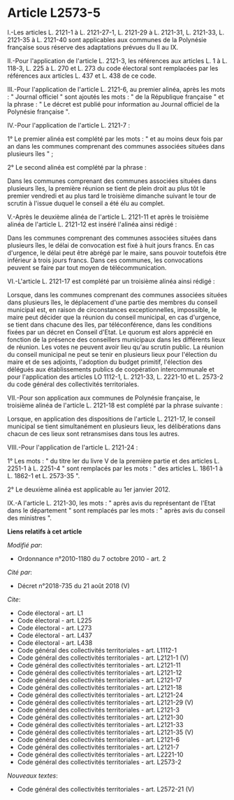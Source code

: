 # Article L2573-5

I.-Les articles L. 2121-1 à L. 2121-27-1, L. 2121-29 à L. 2121-31, L. 2121-33, L. 2121-35 à L. 2121-40 sont applicables aux
communes de la Polynésie française sous réserve des adaptations prévues du II au IX. 

II.-Pour l'application de l'article L. 2121-3, les références aux articles L. 1 à L. 118-3, L. 225 à L. 270 et L. 273 du code
électoral sont remplacées par les références aux articles L. 437 et L. 438 de ce code. 

III.-Pour l'application de l'article L. 2121-6, au premier alinéa, après les mots : " Journal officiel " sont ajoutés les
mots : " de la République française " et la phrase : " Le décret est publié pour information au Journal officiel de la
Polynésie française ". 

IV.-Pour l'application de l'article L. 2121-7 : 

1° Le premier alinéa est complété par les mots : " et au moins deux fois par an dans les communes comprenant des communes
associées situées dans plusieurs îles " ; 

2° Le second alinéa est complété par la phrase : 

Dans les communes comprenant des communes associées situées dans plusieurs îles, la première réunion se tient de plein droit
au plus tôt le premier vendredi et au plus tard le troisième dimanche suivant le tour de scrutin à l'issue duquel le conseil
a été élu au complet. 

V.-Après le deuxième alinéa de l'article L. 2121-11 et après le troisième alinéa de l'article L. 2121-12 est inséré l'alinéa
ainsi rédigé : 

Dans les communes comprenant des communes associées situées dans plusieurs îles, le délai de convocation est fixé à huit
jours francs. En cas d'urgence, le délai peut être abrégé par le maire, sans pouvoir toutefois être inférieur à trois jours
francs. Dans ces communes, les convocations peuvent se faire par tout moyen de télécommunication. 

VI.-L'article L. 2121-17 est complété par un troisième alinéa ainsi rédigé : 

Lorsque, dans les communes comprenant des communes associées situées dans plusieurs îles, le déplacement d'une partie des
membres du conseil municipal est, en raison de circonstances exceptionnelles, impossible, le maire peut décider que la
réunion du conseil municipal, en cas d'urgence, se tient dans chacune des îles, par téléconférence, dans les conditions
fixées par un décret en Conseil d'Etat. Le quorum est alors apprécié en fonction de la présence des conseillers municipaux
dans les différents lieux de réunion. Les votes ne peuvent avoir lieu qu'au scrutin public. La réunion du conseil municipal
ne peut se tenir en plusieurs lieux pour l'élection du maire et de ses adjoints, l'adoption du budget primitif, l'élection
des délégués aux établissements publics de coopération intercommunale et pour l'application des articles LO 1112-1, L.
2121-33, L. 2221-10 et L. 2573-2 du code général des collectivités territoriales. 

VII.-Pour son application aux communes de Polynésie française, le troisième alinéa de l'article L. 2121-18 est complété par
la phrase suivante : 

Lorsque, en application des dispositions de l'article L. 2121-17, le conseil municipal se tient simultanément en plusieurs
lieux, les délibérations dans chacun de ces lieux sont retransmises dans tous les autres. 

VIII.-Pour l'application de l'article L. 2121-24 : 

1° Les mots : " du titre Ier du livre V de la première partie et des articles L. 2251-1 à L. 2251-4 " sont remplacés par les
mots : " des articles L. 1861-1 à L. 1862-1 et L. 2573-35 ". 

2° Le deuxième alinéa est applicable au 1er janvier 2012. 

IX.-A l'article L. 2121-30, les mots : " après avis du représentant de l'Etat dans le département " sont remplacés par les
mots : " après avis du conseil des ministres ".

**Liens relatifs à cet article**

_Modifié par_:

  - Ordonnance n°2010-1180 du 7 octobre 2010 - art. 2

_Cité par_:

  - Décret n°2018-735 du 21 août 2018 (V)

_Cite_:

  - Code électoral - art. L1
  - Code électoral - art. L225
  - Code électoral - art. L273
  - Code électoral - art. L437
  - Code électoral - art. L438
  - Code général des collectivités territoriales - art. L1112-1
  - Code général des collectivités territoriales - art. L2121-1 (V)
  - Code général des collectivités territoriales - art. L2121-11
  - Code général des collectivités territoriales - art. L2121-12
  - Code général des collectivités territoriales - art. L2121-17
  - Code général des collectivités territoriales - art. L2121-18
  - Code général des collectivités territoriales - art. L2121-24
  - Code général des collectivités territoriales - art. L2121-29 (V)
  - Code général des collectivités territoriales - art. L2121-3
  - Code général des collectivités territoriales - art. L2121-30
  - Code général des collectivités territoriales - art. L2121-33
  - Code général des collectivités territoriales - art. L2121-35 (V)
  - Code général des collectivités territoriales - art. L2121-6
  - Code général des collectivités territoriales - art. L2121-7
  - Code général des collectivités territoriales - art. L2221-10
  - Code général des collectivités territoriales - art. L2573-2

_Nouveaux textes_:

  - Code général des collectivités territoriales - art. L2572-21 (V)
